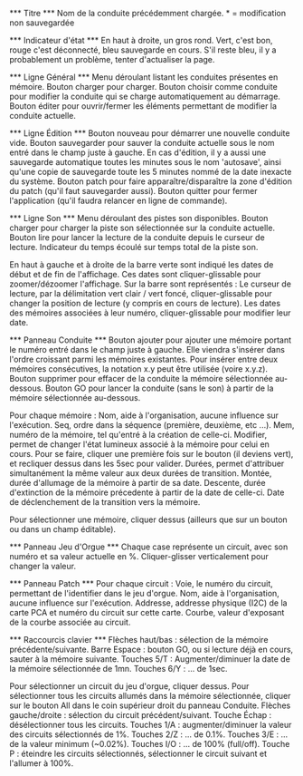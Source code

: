 *** Titre ***
Nom de la conduite précédemment chargée. * = modification non sauvegardée

*** Indicateur d'état ***
En haut à droite, un gros rond. Vert, c'est bon, rouge c'est déconnecté, bleu sauvegarde en cours. S'il reste bleu, il y a probablement un problème, tenter d'actualiser la page.

*** Ligne Général ***
Menu déroulant listant les conduites présentes en mémoire.
Bouton charger pour charger.
Bouton choisir comme conduite pour modifier la conduite qui se charge automatiquement au démarrage.
Bouton éditer pour ouvrir/fermer les éléments permettant de modifier la conduite actuelle.

*** Ligne Édition ***
Bouton nouveau pour démarrer une nouvelle conduite vide.
Bouton sauvegarder pour sauver la conduite actuelle sous le nom entré dans le champ juste à gauche.
En cas d'édition, il y a aussi une sauvegarde automatique toutes les minutes sous le nom 'autosave', ainsi qu'une copie de sauvegarde toute les 5 minutes nommé de la date inexacte du système.
Bouton patch pour faire apparaître/disparaître la zone d'édition du patch (qu'il faut sauvegarder aussi).
Bouton quitter pour fermer l'application (qu'il faudra relancer en ligne de commande).

*** Ligne Son ***
Menu déroulant des pistes son disponibles.
Bouton charger pour charger la piste son sélectionnée sur la conduite actuelle.
Bouton lire pour lancer la lecture de la conduite depuis le curseur de lecture.
Indicateur du temps écoulé sur temps total de la piste son.

En haut à gauche et à droite de la barre verte sont indiqué les dates de début et de fin de l'affichage. Ces dates sont cliquer-glissable pour zoomer/dézoomer l'affichage.
Sur la barre sont représentés :
Le curseur de lecture, par la délimitation vert clair / vert foncé, cliquer-glissable pour changer la position de lecture (y compris en cours de lecture).
Les dates des mémoires associées à leur numéro, cliquer-glissable pour modifier leur date.

*** Panneau Conduite ***
Bouton ajouter pour ajouter une mémoire portant le numéro entré dans le champ juste à gauche. Elle viendra s'insérer dans l'ordre croissant parmi les mémoires existantes. Pour insérer entre deux mémoires consécutives, la notation x.y peut être utilisée (voire x.y.z).
Bouton supprimer pour effacer de la conduite la mémoire sélectionnée au-dessous.
Bouton GO pour lancer la conduite (sans le son) à partir de la mémoire sélectionnée au-dessous.

Pour chaque mémoire :
Nom, aide à l'organisation, aucune influence sur l'exécution.
Seq, ordre dans la séquence (première, deuxième, etc ...).
Mem, numéro de la mémoire, tel qu'entré à la création de celle-ci.
Modifier, permet de changer l'état lumineux associé à la mémoire pour celui en cours. Pour se faire, cliquer une première fois sur le bouton (il deviens vert), et recliquer dessus dans les 5sec pour valider.
Durées, permet d'attribuer simultanément la même valeur aux deux durées de transition.
Montée, durée d'allumage de la mémoire à partir de sa date.
Descente, durée d'extinction de la mémoire précedente à partir de la date de celle-ci.
Date de déclenchement de la transition vers la mémoire.

Pour sélectionner une mémoire, cliquer dessus (ailleurs que sur un bouton ou dans un champ éditable).

*** Panneau Jeu d'Orgue ***
Chaque case représente un circuit, avec son numéro et sa valeur actuelle en %.
Cliquer-glisser verticalement pour changer la valeur.

*** Panneau Patch ***
Pour chaque circuit :
Voie, le numéro du circuit, permettant de l'identifier dans le jeu d'orgue.
Nom, aide à l'organisation, aucune influence sur l'exécution.
Addresse, addresse physique (I2C) de la carte PCA et numéro du circuit sur cette carte.
Courbe, valeur d'exposant de la courbe associée au circuit.

*** Raccourcis clavier ***
Flèches haut/bas : sélection de la mémoire précédente/suivante.
Barre Espace : bouton GO, ou si lecture déjà en cours, sauter à la mémoire suivante.
Touches 5/T : Augmenter/diminuer la date de la mémoire sélectionnée de 1mn.
Touches 6/Y : ... de 1sec.

Pour sélectionner un circuit du jeu d'orgue, cliquer dessus.
Pour sélectionner tous les circuits allumés dans la mémoire sélectionnée, cliquer sur le bouton All dans le coin supérieur droit du panneau Conduite.
Flèches gauche/droite : sélection du circuit précédent/suivant.
Touche Échap : désélectionner tous les circuits.
Touches 1/A : augmenter/diminuer la valeur des circuits sélectionnés de 1%.
Touches 2/Z : ... de 0.1%.
Touches 3/E : ... de la valeur minimum (~0.02%).
Touches I/O : ... de 100% (full/off).
Touche P : éteindre les circuits sélectionnés, sélectionner le circuit suivant et l'allumer à 100%.
